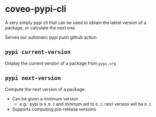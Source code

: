 # coveo-pypi-cli

A very simply pypi cli that can be used to obtain the latest version of a package, or calculate the next one.

Serves our automatic pypi push github action.


## `pypi current-version`

Display the current version of a package from `pypi.org`


## `pypi next-version`

Compute the next version of a package.

- Can be given a minimum version
  - e.g.: pypi is `0.0.3` and mininum set to `0.1`: next version will be `0.1`
- Supports computing pre-release versions
